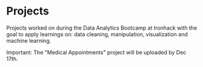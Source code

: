 # Projects
Projects worked on during the Data Analytics Bootcamp at Ironhack with the goal to apply learnings on: 
data cleaning, manipulation, visualization and machine learning.

Important: The "Medical Appointments" project will be uploaded by Dec 17th.
